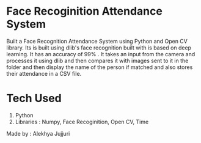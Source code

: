 # Face Recoginition Attendance System

Built a Face Recognition Attendance System using Python and Open CV library. Its is built using dlib's face recognition built with is based on deep learning. It has an accuracy of 99% . It takes an input from the camera and processes it using dlib and then compares it with images sent to it in the folder and then display the name of the person if matched and also stores their attendance in a CSV file.

# Tech Used

1. Python
2. Libraries  : Numpy, Face Recoginition, Open CV, Time

Made by : Alekhya Jujjuri

